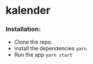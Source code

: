 # kalender

### Installation:
- Clone the repo.
- install the dependencies `yarn`
- Run the app `yarn start`

